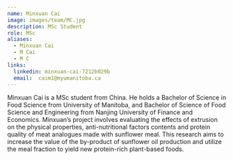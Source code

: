 ```yaml
---
name: Minxuan Cai
image: images/team/MC.jpg
description: MSc Student
role: MSc
aliases:
  - Minxuan Cai 
  - M Cai
  - M C
links:
  linkedin: minxuan-cai-7212b029b
  email:  caim1@myumanitoba.ca
---
```

Minxuan Cai is a MSc student from China. He holds a Bachelor of Science in Food Science from University of Manitoba, and Bachelor of Science of Food Science and Engineering from Nanjing University of Finance and Economics. Minxuan’s project involves evaluating the effects of extrusion on the physical properties, anti-nutritional factors contents and protein quality of meat analogues made with sunflower meal. This research aims to increase the value of the by-product of sunflower oil production and utilize the meal fraction to yield new protein-rich plant-based foods. 
